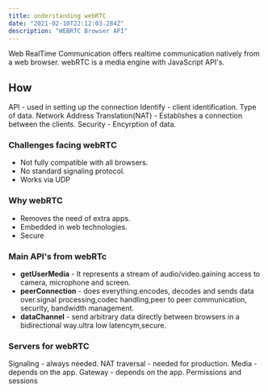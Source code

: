 ```yaml
---
title: understanding webRTC
date: "2021-02-10T22:12:03.284Z"
description: "WEBRTC Browser API"
---
```


Web RealTime Communication offers realtime communication natively from a web browser.
webRTC is a media engine with JavaScript API's.

## How

API - used in setting up the connection
Identify - client identification.
Type of data.
Network Address Translation(NAT) - Establishes a connection between the clients.
Security - Encyrption of data.

### Challenges facing webRTC

+ Not fully compatible with all browsers.
+ No standard signaling protocol.
+ Works via UDP

### Why webRTC

+ Removes the need of extra apps.
+ Embedded in web technologies.
+ Secure

### Main API's from webRTc

+ **getUserMedia** - It represents a stream of audio/video.gaining access to camera, microphone and screen.
+ **peerConnection** - does everything.encodes, decodes and sends data over.signal processing,codec handling,peer to peer communication, security, bandwidth management.
+ **dataChannel** - send arbitrary data directly between browsers in a bidirectional way.ultra low latencym,secure.

### Servers for webRTC

Signaling - always needed.
NAT traversal - needed for production.
Media - depends on the app.
Gateway - depends on the app.
Permissions and sessions
